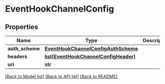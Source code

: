 # EventHookChannelConfig

## Properties
Name | Type | Description | Notes
------------ | ------------- | ------------- | -------------
**auth_scheme** | [**EventHookChannelConfigAuthScheme**](EventHookChannelConfigAuthScheme.md) |  | [optional] 
**headers** | [**list[EventHookChannelConfigHeader]**](EventHookChannelConfigHeader.md) |  | [optional] 
**uri** | **str** |  | [optional] 

[[Back to Model list]](../README.md#documentation-for-models) [[Back to API list]](../README.md#documentation-for-api-endpoints) [[Back to README]](../README.md)

